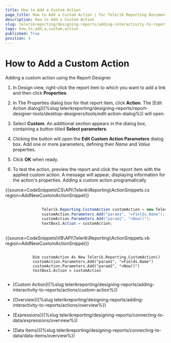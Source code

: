 ```yaml
---
title: How to Add a Custom Action
page_title: How to Add a Custom Action | for Telerik Reporting Documentation
description: How to Add a Custom Action
slug: telerikreporting/designing-reports/adding-interactivity-to-reports/actions/how-to/how-to-add-a-custom-action
tags: how,to,add,a,custom,action
published: True
position: 4
---
```


# How to Add a Custom Action

Adding a custom action using the Report Designer

1. In Design view, right-click the report item to which you want to add a link and then click __Properties__.             

1. In The Properties dialog box for that report item, click __Action__.               The [Edit Action dialog]({%slug telerikreporting/designing-reports/report-designer-tools/desktop-designers/tools/edit-action-dialog%}) will open.             

1. Select __Custom__. An additional section appears in the dialog box, containing a button titled __Select parameters__.             

1. Clicking the button will open the __Edit Custom Action Parameters__ dialog box.               Add one or more parameters, defining their *Name* and *Value* properties.             

1. Click __OK__ when ready.             

1. To test the action, preview the report and click the report item with the applied custom action.                A message will appear, displaying information for the action's properties.             Adding a custom action programatically

{{source=CodeSnippets\CS\API\Telerik\Reporting\ActionSnippets.cs region=AddNewCustomActionSnippet}}
````C#
	
	            Telerik.Reporting.CustomAction customAction = new Telerik.Reporting.CustomAction();
	            customAction.Parameters.Add("param1", "=Fields.Name");
	            customAction.Parameters.Add("param2", "=Now()");
	            textBox1.Action = customAction;
	
````



{{source=CodeSnippets\VB\API\Telerik\Reporting\ActionSnippets.vb region=AddNewCustomActionSnippet}}
````VB
	
	        Dim customAction As New Telerik.Reporting.CustomAction()
	        customAction.Parameters.Add("param1", "=Fields.Name")
	        customAction.Parameters.Add("param2", "=Now()")
	        textBox1.Action = customAction
	
````



 * [Custom Action]({%slug telerikreporting/designing-reports/adding-interactivity-to-reports/actions/custom-action%})

 * [Overview]({%slug telerikreporting/designing-reports/adding-interactivity-to-reports/actions/overview%})

 * [Expressions]({%slug telerikreporting/designing-reports/connecting-to-data/expressions/overview%})

 * [Data Items]({%slug telerikreporting/designing-reports/connecting-to-data/data-items/overview%})
